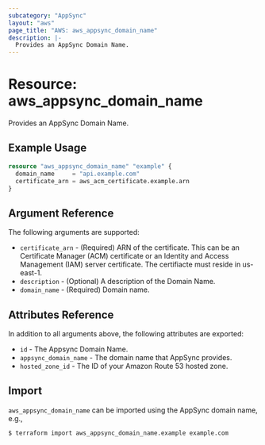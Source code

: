 ```yaml
---
subcategory: "AppSync"
layout: "aws"
page_title: "AWS: aws_appsync_domain_name"
description: |-
  Provides an AppSync Domain Name.
---
```


# Resource: aws_appsync_domain_name

Provides an AppSync Domain Name.

## Example Usage

```terraform
resource "aws_appsync_domain_name" "example" {
  domain_name     = "api.example.com"
  certificate_arn = aws_acm_certificate.example.arn
}
```

## Argument Reference

The following arguments are supported:

* `certificate_arn` - (Required) ARN of the certificate. This can be an Certificate Manager (ACM) certificate or an Identity and Access Management (IAM) server certificate. The certifiacte must reside in us-east-1.
* `description` - (Optional)  A description of the Domain Name.
* `domain_name` - (Required) Domain name.

## Attributes Reference

In addition to all arguments above, the following attributes are exported:

* `id` - The Appsync Domain Name.
* `appsync_domain_name` - The domain name that AppSync provides.
* `hosted_zone_id` - The ID of your Amazon Route 53 hosted zone.

## Import

`aws_appsync_domain_name` can be imported using the AppSync domain name, e.g.,

```
$ terraform import aws_appsync_domain_name.example example.com
```
